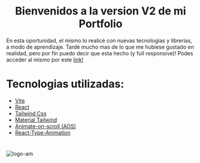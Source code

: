 <h1 align="center"> Bienvenidos a la version V2 de mi Portfolio </h1>

En esta oportunidad, el mismo lo realicé con nuevas tecnologías y librerías, a modo de aprendizaje.
Tardé mucho mas de lo que me hubiese gustado en realidad, pero por fín puedo decir que esta hecho (y full responsive)!
Podes acceder al mismo por este [link!](https://aguzkind.github.io/)

# Tecnologias utilizadas:
- [Vite](https://vitejs.dev/)
- [React](https://react.dev/)
- [Tailwind Css](https://tailwindcss.com/)
- [Material Tailwind](https://www.material-tailwind.com/)
- [Animate-on-scroll (AOS)](https://michalsnik.github.io/aos/)
- [React-Type-Animation](https://www.npmjs.com/package/react-type-animation)

# 
![logo-am](https://github.com/AguzKind/aguzkind.github.io/assets/105683402/f6e227dd-dc65-452c-8cec-936962e43f96)
